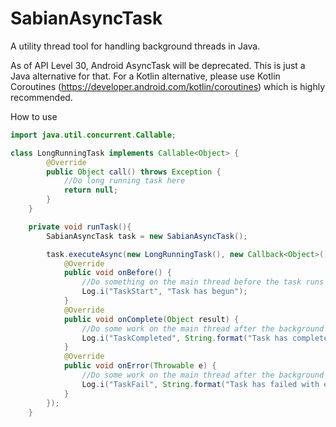 # SabianAsyncTask
A utility thread tool for handling background threads in Java. 

As of API Level 30, Android AsyncTask will be deprecated. This is just a Java alternative for that. For a Kotlin alternative, please use Kotlin Coroutines (https://developer.android.com/kotlin/coroutines) which is highly recommended. 

How to use

```java
import java.util.concurrent.Callable;

class LongRunningTask implements Callable<Object> {
        @Override
        public Object call() throws Exception {
            //Do long running task here
            return null;
        }
    }

    private void runTask(){
        SabianAsyncTask task = new SabianAsyncTask();

        task.executeAsync(new LongRunningTask(), new Callback<Object>() {
            @Override
            public void onBefore() {
                //Do something on the main thread before the task runs e.g Show progress
                Log.i("TaskStart", "Task has begun");
            }
            @Override
            public void onComplete(Object result) {
                //Do some work on the main thread after the background task completes
                Log.i("TaskCompleted", String.format("Task has completed with result %s", result.toString()));
            }
            @Override
            public void onError(Throwable e) {
                //Do some work on the main thread after the background task fails or throws an exception
                Log.i("TaskFail", String.format("Task has failed with error %s", e.getMessage()));
            }
        });
    }
```

